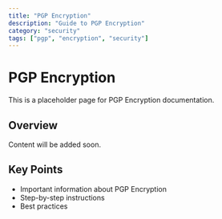 ```yaml
---
title: "PGP Encryption"
description: "Guide to PGP Encryption"
category: "security"
tags: ["pgp", "encryption", "security"]
---
```


# PGP Encryption

This is a placeholder page for PGP Encryption documentation.

## Overview

Content will be added soon.

## Key Points

- Important information about PGP Encryption
- Step-by-step instructions
- Best practices
